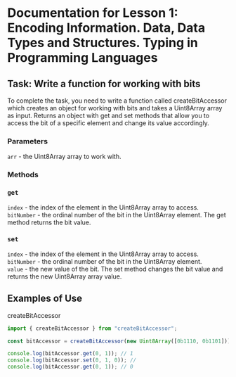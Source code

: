 # Documentation for Lesson 1: Encoding Information. Data, Data Types and Structures. Typing in Programming Languages

## Task: Write a function for working with bits

To complete the task, you need to write a function called createBitAccessor which creates an object for working with bits and takes a Uint8Array array as input.
Returns an object with get and set methods that allow you to access the bit of a specific element and change its value accordingly.

### Parameters

`arr` - the Uint8Array array to work with.

### Methods

### `get`

`index` - the index of the element in the Uint8Array array to access.<br>
`bitNumber` - the ordinal number of the bit in the Uint8Array element.
The get method returns the bit value.

### `set`

`index` - the index of the element in the Uint8Array array to access.<br>
`bitNumber` - the ordinal number of the bit in the Uint8Array element.<br>
`value` - the new value of the bit.
The set method changes the bit value and returns the new Uint8Array array value.

## Examples of Use

createBitAccessor

```js
import { createBitAccessor } from "createBitAccessor";

const bitAccessor = createBitAccessor(new Uint8Array([0b1110, 0b1101]));

console.log(bitAccessor.get(0, 1)); // 1
console.log(bitAccessor.set(0, 1, 0)); //
console.log(bitAccessor.get(0, 1)); // 0
```
